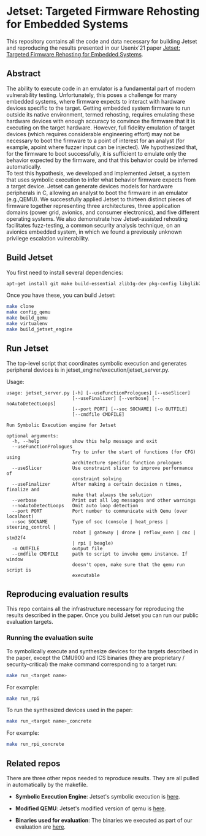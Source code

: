 # Jetset: Targeted Firmware Rehosting for Embedded Systems

This repository contains all the code and data necessary for building Jetset and reproducing the results presented in our Usenix'21 paper [Jetset: Targeted Firmware Rehosting for Embedded Systems](https://www.usenix.org/system/files/sec21fall-johnson.pdf).  
  
## Abstract  
The ability to execute code in an emulator is a fundamental part of modern vulnerability testing. 
Unfortunately, this poses a challenge for many embedded systems, where firmware expects to interact with hardware devices specific to the target.
Getting embedded system firmware to run outside its native environment, termed rehosting, requires emulating these hardware devices with enough accuracy to convince the firmware that it is executing on the target hardware.
However, full fidelity emulation of target devices (which requires considerable engineering effort) may not be necessary to boot the firmware to a point of interest for an analyst (for example, apoint where fuzzer input can be injected). 
We hypothesized that, for the firmware to boot successfully, it is sufficient to emulate only the behavior expected by the firmware, and that this behavior could be inferred automatically.  
To test this hypothesis, we developed and implemented Jetset, a system that uses symbolic execution to infer what behavior firmware expects from a target device.  Jetset can generate devices models for hardware peripherals in C, allowing an analyst to boot the firmware in an emulator (e.g.,QEMU). 
We successfully applied Jetset to thirteen distinct pieces of firmware together representing three architectures, three application domains (power grid,  avionics, and consumer electronics), and five different operating systems. 
We also demonstrate how Jetset-assisted rehosting facilitates fuzz-testing, a common security analysis technique, on an avionics embedded system, in which we found a previously unknown privilege escalation vulnerability.

## Build Jetset

You first need to install several dependencies:

```bash
apt-get install git make build-essential zlib1g-dev pkg-config libglib2.0-dev binutils-dev libboost-all-dev autoconf libtool libssl-dev libpixman-1-dev virtualenv xterm
```

Once you have these, you can build Jetset:

```bash
make clone
make config_qemu
make build_qemu
make virtualenv
make build_jetset_engine  
```

## Run Jetset

The top-level script that coordinates symbolic execution and generates peripheral devices is in jetset_engine/execution/jetset_server.py.

Usage:  

```
usage: jetset_server.py [-h] [--useFunctionPrologues] [--useSlicer]
                        [--useFinalizer] [--verbose] [--noAutoDetectLoops]
                        [--port PORT] [--soc SOCNAME] [-o OUTFILE]
                        [--cmdfile CMDFILE]

Run Symbolic Execution engine for Jetset

optional arguments:
  -h, --help            show this help message and exit
  --useFunctionPrologues
                        Try to infer the start of functions (for CFG) using
                        architecture specific function prologues
  --useSlicer           Use constraint slicer to improve performance of
                        constraint solving
  --useFinalizer        After making a certain decision n times, finalize and
                        make that always the solution
  --verbose             Print out all log messages and other warnings
  --noAutoDetectLoops   Omit auto loop detection
  --port PORT           Port number to communicate with Qemu (over localhost)
  --soc SOCNAME         Type of soc (console | heat_press | steering_control |
                        robot | gateway | drone | reflow_oven | cnc | stm32f4
                        | rpi | beagle)
  -o OUTFILE            output file
  --cmdfile CMDFILE     path to script to invoke qemu instance. If window
                        doesn't open, make sure that the qemu run script is
                        executable
```

## Reproducing evaluation results

This repo contains all the infrastructure necessary for reproducing the results described in the paper. Once you build Jetset you can run our public evaluation targets.

### Running the evaluation suite

To symbolically execute and synthesize devices for the targets described in the paper, except the CMU900 and ICS binaries (they are proprietary / security-critical) the make command corresponding to a target run:

```bash
make run_<target name>
```

For example:  
```bash
make run_rpi
```

To run the synthesized devices used in the paper:

```bash
make run_<target name>_concrete
```

For example:  

```bash
make run_rpi_concrete
```


## Related repos

  There are three other repos needed to reproduce results. They are all pulled in automatically by the makefile.  

- **Symbolic Execution Engine**: Jetset's symbolic execution is [here](https://github.com/aerosec/jetset_engine.git).

- **Modified QEMU**: Jetset's modified version of qemu is [here](https://github.com/aerosec/jetset_qemu.git).

- **Binaries used for evaluation**: The binaries we executed as part of our evaluation are [here](https://github.com/aerosec/jetset_public_data.git).


